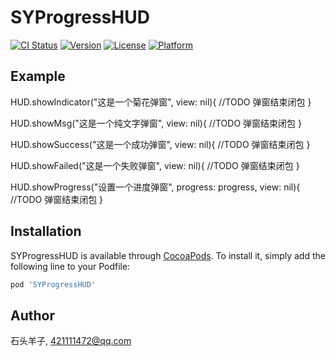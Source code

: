 # SYProgressHUD

[![CI Status](https://img.shields.io/travis/shiyawn@163.com/SYProgressHUD.svg?style=flat)](https://travis-ci.org/shiyawn@163.com/SYProgressHUD)
[![Version](https://img.shields.io/cocoapods/v/SYProgressHUD.svg?style=flat)](https://cocoapods.org/pods/SYProgressHUD)
[![License](https://img.shields.io/cocoapods/l/SYProgressHUD.svg?style=flat)](https://cocoapods.org/pods/SYProgressHUD)
[![Platform](https://img.shields.io/cocoapods/p/SYProgressHUD.svg?style=flat)](https://cocoapods.org/pods/SYProgressHUD)

## Example

HUD.showIndicator("这是一个菊花弹窗", view: nil){ //TODO 弹窗结束闭包 }

HUD.showMsg("这是一个纯文字弹窗", view: nil){ //TODO 弹窗结束闭包 }

HUD.showSuccess("这是一个成功弹窗", view: nil){ //TODO 弹窗结束闭包 }

HUD.showFailed("这是一个失败弹窗", view: nil){ //TODO 弹窗结束闭包 }

HUD.showProgress("设置一个进度弹窗", progress: progress, view: nil){ //TODO 弹窗结束闭包 }

## Installation

SYProgressHUD is available through [CocoaPods](https://cocoapods.org). To install
it, simply add the following line to your Podfile:

```ruby
pod 'SYProgressHUD'
```

## Author

石头羊子, 421111472@qq.com
